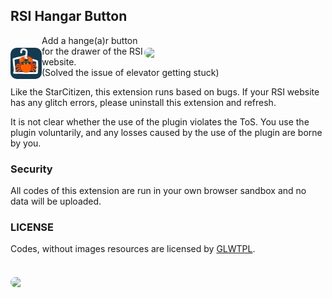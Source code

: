 ## RSI Hangar Button

<img id="img1" align="right" src="https://github.com/user-attachments/assets/2fa703df-9847-4c8c-91b9-73bc6e876809" width="290px" style="margin-top: 20px; border-radius: 10px 10px">

<img id="img1" align="left" src="cover.png" width="50px" style="margin-top: 20px; border-radius: 10px 10px">

Add a hange(a)r button for the drawer of the RSI website.   
(Solved the issue of elevator getting stuck)

Like the StarCitizen, this extension runs based on bugs. If your RSI website has any glitch errors, please uninstall this extension and refresh.

It is not clear whether the use of the plugin violates the ToS. You use the plugin voluntarily, and any losses caused by the use of the plugin are borne by you.

### Security
All codes of this extension are run in your own browser sandbox and no data will be uploaded.


### LICENSE
Codes, without images resources are licensed by [GLWTPL](https://github.com/cfdxkk/RSI-Hangar-Button/blob/master/LICENSE). 
\
\
<img id="img1" align="left" src="https://github.com/user-attachments/assets/cdabb6db-2027-4cb2-93f0-4a86da3b472f" width="30%" style="margin-top: 20px; border-radius: 10px 10px">
